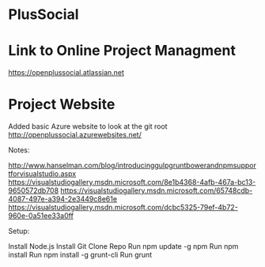 PlusSocial
==========


Link to Online Project Managment
================================
https://openplussocial.atlassian.net


Project Website
===============
Added basic Azure website to look at the git root
http://openplussocial.azurewebsites.net/




Notes:

http://www.hanselman.com/blog/introducinggulpgruntbowerandnpmsupportforvisualstudio.aspx
https://visualstudiogallery.msdn.microsoft.com/8e1b4368-4afb-467a-bc13-9650572db708
https://visualstudiogallery.msdn.microsoft.com/65748cdb-4087-497e-a394-2e3449c8e61e
https://visualstudiogallery.msdn.microsoft.com/dcbc5325-79ef-4b72-960e-0a51ee33a0ff


Setup:

Install Node.js
Install Git
Clone Repo
Run npm update -g npm
Run npm install
Run npm install -g grunt-cli
Run grunt
